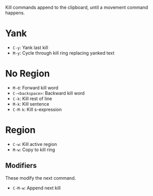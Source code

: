 Kill commands append to the clipboard, until a movement command happens.

# Yank

- `C-y`: Yank last kill
- `M-y`: Cycle through kill ring replacing yanked text

# No Region

- `M-d`: Forward kill word
- `C-<backspace>`: Backward kill word
- `C-k`: Kill rest of line
- `M-k`: Kill sentence
- `C-M-k`: Kill s-expression

# Region

- `C-w`: Kill active region
- `M-w`: Copy to kill ring

## Modifiers

These modify the next command.

- `C-M-w`: Append next kill
